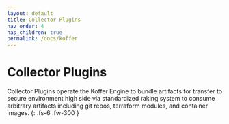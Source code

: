 ```yaml
---
layout: default
title: Collector Plugins
nav_order: 4
has_children: true
permalink: /docs/koffer
---
```


# Collector Plugins

Collector Plugins operate the Koffer Engine to bundle artifacts for transfer to secure environment high side via standardized raking system to consume arbitrary artifacts including git repos, terraform modules, and container images.
{: .fs-6 .fw-300 }
